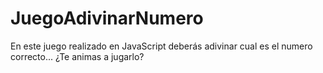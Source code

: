 # JuegoAdivinarNumero
En este juego realizado en JavaScript deberás adivinar cual es el numero correcto... ¿Te animas a jugarlo?

